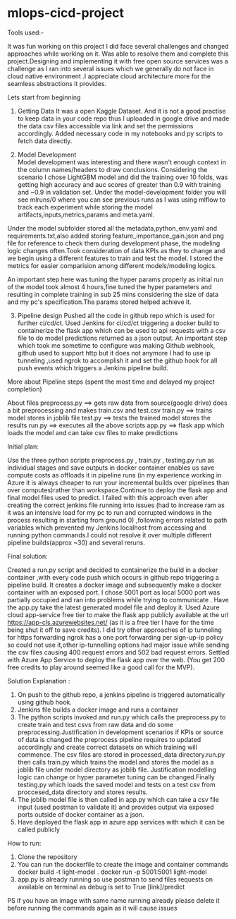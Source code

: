 # mlops-cicd-project
Tools used:-

It was fun working on this project I did face several challenges and changed approaches while working on it. Was able to resolve them and complete this project.Designing and implementing it with free open source services was a challenge as I ran into several issues which we generally do not face in cloud native environment .I appreciate cloud architecture more for the seamless abstractions it provides.

Lets start from beginning 

1. Getting Data 
It was a open Kaggle Dataset. And it is not a good practise to keep data in your code repo thus I uploaded in google drive and made the data csv files accessible via link and set the permissions accordingly. Added necessary code in my notebooks and py scripts to fetch data directly.

2. Model Development  
Model development was interesting and there wasn't enough context in the column names/headers to draw conclusions. Considering the scenario I chose LightGBM model and did the training over 10 folds, was getting high accuracy and auc scores of greater than 0.9 with training and ~0.9 in validation set. Under the model-development folder you will see mlruns/0 where you can see previous runs as I was using mlflow to track each experiment while storing the model artifacts,inputs,metrics,params and meta.yaml.

Under the model subfolder stored all the metadata,python_env.yaml and requirements.txt,also added storing feature_importance_gain.json and png file for reference to check them during development phase, the modeling logic changes often.Took consideration of data KPIs as they to change and we begin using a different features to train and test the model. I stored the metrics for easier comparision among different models/modeling logics.

An important step here was tuning the hyper params properly as initial run of the model took almost 4 hours,fine tuned the hyper parameters and resulting in complete training in sub 25 mins considering the size of data and my pc's specification.The params stored helped achieve it.

3. Pipeline design 
Pushed all the code in github repo which is used for further ci/cd/ct. Used Jenkins for ci/cd/ct triggering a docker build to containerize the flask app which can be used to api requests with a csv file to do model predictions returned as a json output. An important step which took me sometime to configure was making Github webhook, github used to support http but it does not anymore I had to use ip tunneling ,used ngrok to accomplish it and set the github hook for all push events which triggers a Jenkins pipeline build.

More about Pipeline steps (spent the most time and delayed my project completion) 

About files
preprocess.py ==> gets raw data from source(google drive) does a bit preprocessing and makes train.csv and test.csv
train.py ==> trains model stores in joblib file
test.py ==> tests the trained model stores the results 
run.py ==> executes all the above scripts
app.py ==> flask app which loads the model and can take csv files to make predictions

Initial plan:

Use the three python scripts preprocess.py , train.py , testing.py run as individual stages and save outputs in docker container enables us save compute costs as offloads it in pipeline runs (in my experience working in Azure it is always cheaper to run your incremental builds over pipelines than over computes)rather than workspace.Continue to deploy the flask app and final model files used to predict.  I failed with this approach even after creating the correct jenkins file running into issues (had to increase ram as it was an intensive load for my pc to run and corrupted windows in the process resulting in starting from ground 0) ,following errors related to path variables which prevented my Jenkins localhost from accessing and running python commands.I could not resolve it over multiple different pipeline builds(approx ~30) and several reruns.

Final solution:

Created a run.py script and decided to containerize the build in a docker container ,with every code push which occurs in github repo triggering a pipeline build. It creates a docker image and subsequently make a docker container with an exposed port. I chose 5001 port as local 5000 port was partially occupied and ran into problems while trying to communicate . Have the app.py take the latest generated model file and deploy it. Used Azure cloud app-service free tier to make the flask app publicly available at the url https://app-cls.azurewebsites.net/ (as it is a free tier I have for the time being shut it off to save credits). I did try other approaches of ip tunneling for https forwarding ngrok has a one port forwarding per sign-up-ip policy so could not use it,other ip-tunnelling options had major issue while sending the csv files causing 400 request errors and 502 bad request errors. Settled with Azure App Service to deploy the flask app over the web. (You get 200 free credits to play around seemed like a good call for the MVP).

Solution Explanation :

1. On push to the github repo, a jenkins pipeline is triggered automatically using github hook.
2. Jenkins file builds a docker image and runs a container
3. The python scripts invoked and run.py which calls the preprocess.py to create train and test csvs from raw data and do some preprocessing.Justification in development scenarios if KPIs or source of data is changed the preprocess pipeline requires to updated accordingly and create correct datasets on which training will commence. The csv files are stored in processed_data directory.run.py then calls train.py which trains the model and stores the model as a joblib file under model directory as joblib file. Justification modelling logic can change or hyper parameter tuning can be changed.Finally testing.py which loads the saved model and tests on a test csv from proccesed_data directory and stores results.
4. The joblib model file is then called in app.py which can take a csv file input (used postman to validate it) and provides output via exposed ports outside of docker container as a json.
5. Have deployed the flask app in azure app services with which it can be called publicly

How to run:

1. Clone the repository
2. You can run the dockerfile to create the image and container 
commands 
docker build -t light-model .
docker run -p 5001:5001 light-model
3. app.py is already running so use postman to send files requests on available on terminal as debug is set to True [link]/predict

PS if you have an image with same name running already please delete it before running the commands again as it will cause issues



